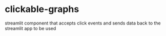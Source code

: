 # clickable-graphs
streamlit component that accepts click events and sends data back to the streamlit app to be used
